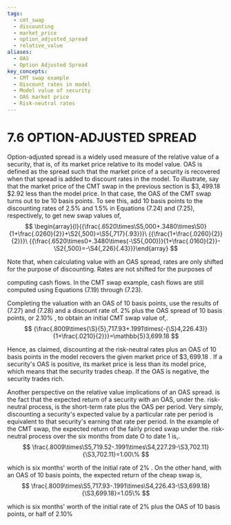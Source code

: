```yaml
---
tags:
  - cmt_swap
  - discounting
  - market_price
  - option_adjusted_spread
  - relative_value
aliases:
  - OAS
  - Option Adjusted Spread
key_concepts:
  - CMT swap example
  - Discount rates in model
  - Model value of security
  - OAS market price
  - Risk-neutral rates
---
```


# 7.6 OPTION-ADJUSTED SPREAD  

Option-adjusted spread is a widely used measure of the relative value of a security, that is, of its market price relative to its model value. OAS is defined as the spread such that the market price of a security is recovered when that spread is added to discount rates in the model. To illustrate, say that the market price of the CMT swap in the previous section is $\$3,499.18$ $\$2.92$ less than the model price. In that case, the OAS of the CMT swap turns out to be 10 basis points. To see this, add 10 basis points to the discounting rates of $2.5\%$ and $1.5\%$ in Equations (7.24) and (7.25), respectively, to get new swap values of,  
$$
\begin{array}{l}{{\frac{.6520\times\S5,000+.3480\times\S0}{1+\frac{.0260}{2}}+\S2{,500}=\S5{,717}{.93}}}\ {{\frac{1+\frac{.0260}{2}}{2}}}\ {{\frac{.6520\times0+.3480\times(-\S5{,000})}{1+\frac{.0160}{2}}-\S2{,500}=-\S4{,226}{.43}}}\end{array}
$$  

Note that, when calculating value with an OAS spread, rates are only shifted for the purpose of discounting. Rates are not shifted for the purposes of  

computing cash flows. In the CMT swap example, cash flows are still computed using Equations (7.19) through (7.23).  

Completing the valuation with an OAS of 10 basis points, use the results of (7.27) and (7.28) and a discount rate of. $2\%$ plus the OAS spread of 10 basis points, or $2.10\%$ , to obtain an initial CMT swap value of,.  
$$
{\frac{.8009\times{\S}{5},717.93+.1991\times(-{\S}4,226.43)}{1+\frac{.0210}{2}}}=\mathbb{5}3,699.18
$$  

Hence, as claimed, discounting at the risk-neutral rates plus an OAS of 10 basis points in the model recovers the given market price of $\$3,699.18$ . If a security's OAS is positive, its market price is less than its model price, which means that the security trades cheap. If the OAS is negative, the security trades rich.  

Another perspective on the relative value implications of an OAS spread. is the fact that the expected return of a security with an OAS, under the. risk-neutral process, is the short-term rate plus the OAS per period. Very simply, discounting a security's expected value by a particular rate per period is equivalent to that security's earning that rate per period. In the example of the CMT swap, the expected return of the fairly priced swap under the. risk-neutral process over the six months from date O to date 1 is,.  
$$
\frac{.8009\times\S5,719.52-.1991\times\S4,227.29-\S3,702.11}{\S3,702.11}=1.00\%
$$  

which is six months' worth of the initial rate of $2\%$ . On the other hand, with an OAS of 10 basis points, the expected return of the cheap swap is,  
$$
\frac{.8009\times\S5,717.93-.1991\times\S4,226.43-\S3,699.18}{\S3,699.18}=1.05\%
$$  

which is six months' worth of the initial rate of $2\%$ plus the OAS of 10 basis points, or half of $2.10\%$
